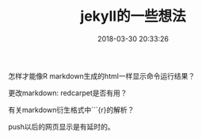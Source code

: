 ﻿---
title: jekyll的一些想法
date: 2018-03-30 20:33:26
tags:
categories:
- essay
---

怎样才能像R markdown生成的html一样显示命令运行结果？   

更改markdown: redcarpet是否有用？   

有关markdown衍生格式中```{r}的解析？   

push以后的网页显示是有延时的。  
  